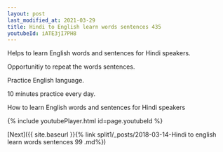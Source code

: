 ```yaml
---
layout: post
last_modified_at: 2021-03-29
title: Hindi to English learn words sentences 435 
youtubeId: iATE3jI7PH8
---
```

 
 
Helps to learn English words and sentences for Hindi speakers.

Opportunitiy to repeat the words sentences. 

Practice English language. 
 
10 minutes practice every day. 
 
How to learn English words and sentences for Hindi speakers 
 
{% include youtubePlayer.html id=page.youtubeId %}
 
 
[Next]({{ site.baseurl }}{% link  split1/_posts/2018-03-14-Hindi to english learn words sentences 99 .md%})
 
